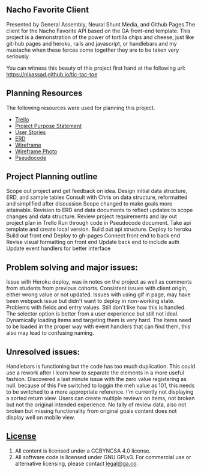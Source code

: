 ## Nacho Favorite Client

Presented by General Assembly, Neural Shunt Media, and Github Pages.The client for the Nacho Favorite API based on the GA front-end template.
This project is a demonstration of the power of tortilla chips and cheese,
just like git-hub pages and heroku, rails and javascript, or handlebars and
my mustache when these forces come together they are to be taken very
seriously.

You can witness this beauty of this project first hand at the following url:
 https://nlkassad.github.io/tic-tac-toe


## Planning Resources

The following resources were used for planning this project.

-   [Trello](https://trello.com/b/vbknujSV/nacho-favorite)
-   [Project Purpose Statement](https://drive.google.com/open?id=1EQUxEk582odHH4nDJJ56IKQKRQu1AHBSSZksSr5N7VM)
-   [User Stories](https://drive.google.com/open?id=15ZJXG5YBctTq7kMu7QqYoxuMhzcyBIYLjGWTcxPMIy0)
- [ERD](https://drive.google.com/open?id=1QYYaHC0X2DYrZ6TNQLDir0rSSjhdtaKk6jM3CNTIA18)
- [Wireframe](https://drive.google.com/open?id=1w74VPB7aa10qJBIVEAOJVT_tf2hZf2w6h5EVlCsSzgc)
- [Wireframe Photo](https://drive.google.com/open?id=0B2g5s7-X_yMnWFNWWEZEcVp5cEU)
- [Pseudocode](https://drive.google.com/open?id=1QjFgfZgvt2hcl_IVP-DVprrPjwB-fDi7avxiYy-1rSU)

## Project Planning outline

Scope out project and get feedback on idea.
Design initial data structure, ERD, and sample tables
Consult with Chris on data structure, reformatted and simplified after discussion
Scope changed to make goals more attainable.
Revision to ERD and data documents to reflect updates to scope changes and
data structure.
Review project requirements and lay out project plan in Trello
Run through code in Pseudocode document.
Take api template and create local version.
Build out api structure.
Deploy to heroku
Build out front end
Deploy to gh-pages
Connect front end to back end
Revise visual formatting on front end
Update back end to include auth
Update event handlers for better interface

## Problem solving and major issues:

Issue with Heroku deploy, was in notes on the project as well as comments
from students from previous cohorts.
Consistent issues with client origin, either wrong value or not updated.
Issues with using gif in page, may have been webpack issue but didn't want to
deploy in non-working state.
Problems with fields and entry values. Still don't like how this is handled.
The selector option is better from a user experience but still not ideal.
Dynamically loading items and targeting them is very hard. The items need
to be loaded in the proper way with event handlers that can find them,
this also may lead to confusing naming.


## Unresolved issues:

Handlebars is functioning but the code has too much duplication.
This could use a rework after I learn how to separate the elements in
a more useful fashion.
Discovered a last minute issue with the zero value registering as null. because
of this I've switched to loggin the meh value as 101, this needs to be
switched to a more appropriate reference.
I'm currently not displaying a sorted return view.
Users can create multiple reviews on items, not broken but not the original
intended experience.
No tally of review data, also not broken but missing functionality from
original goals
content does not display well on mobile view.

## [License](LICENSE)

1.  All content is licensed under a CC­BY­NC­SA 4.0 license.
1.  All software code is licensed under GNU GPLv3. For commercial use or
    alternative licensing, please contact legal@ga.co.

